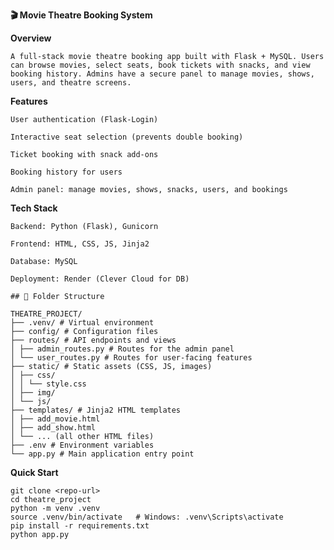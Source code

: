 **🎬 Movie Theatre Booking System**

**Overview**

	A full-stack movie theatre booking app built with Flask + MySQL. Users can browse movies, select seats, book tickets with snacks, and view booking history. Admins have a secure panel to manage movies, shows, users, and theatre screens.

 **Features**

 	User authentication (Flask-Login)

 	Interactive seat selection (prevents double booking)

	Ticket booking with snack add-ons

 	Booking history for users

 	Admin panel: manage movies, shows, snacks, users, and bookings

 **Tech Stack**

	Backend: Python (Flask), Gunicorn

	Frontend: HTML, CSS, JS, Jinja2

	Database: MySQL

	Deployment: Render (Clever Cloud for DB)
```
## 📁 Folder Structure

THEATRE_PROJECT/
├── .venv/ # Virtual environment
├── config/ # Configuration files
├── routes/ # API endpoints and views
│ ├── admin_routes.py # Routes for the admin panel
│ └── user_routes.py # Routes for user-facing features
├── static/ # Static assets (CSS, JS, images)
│ ├── css/
│ │ └── style.css
│ ├── img/
│ └── js/
├── templates/ # Jinja2 HTML templates
│ ├── add_movie.html
│ ├── add_show.html
│ └── ... (all other HTML files)
├── .env # Environment variables
└── app.py # Main application entry point
```

 **Quick Start**
 ```
git clone <repo-url>
cd theatre_project
python -m venv .venv
source .venv/bin/activate   # Windows: .venv\Scripts\activate
pip install -r requirements.txt
python app.py

```
